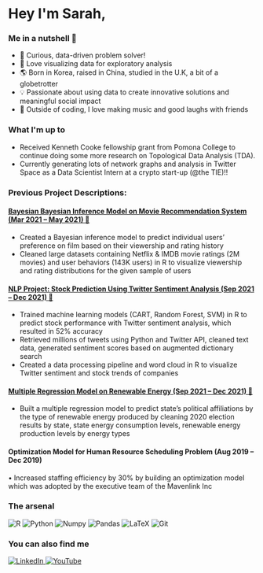 <link href="profile.css" rel="stylesheet"></link>

# Hey I'm Sarah,

### Me in a nutshell 🚀

- 💫 Curious, data-driven problem solver! 
- 🔮 Love visualizing data for exploratory analysis
- 🌎 Born in Korea, raised in China, studied in the U.K, a bit of a globetrotter
- 💡 Passionate about using data to create innovative solutions and meaningful social impact 
- 👾 Outside of coding, I love making music and good laughs with friends 

### What I'm up to

- Received Kenneth Cooke fellowship grant from Pomona College to continue doing some more research on Topological Data Analysis (TDA). 
- Currently generating lots of network graphs and analysis in Twitter Space as a Data Scientist Intern at a crypto start-up (@the TIE)!!

### Previous Project Descriptions:
#### [Bayesian Bayesian Inference Model on Movie Recommendation System (Mar 2021 – May 2021) 📑](https://github.com/sarahheayoon/Netflix-IMDB-User-Recommendation)
- Created a Bayesian inference model to predict individual users’ preference on film based on their viewership and rating history
- Cleaned large datasets containing Netflix & IMDB movie ratings (2M movies) and user behaviors (143K users) in R to visualize viewership and rating distributions for the given sample of users

#### [NLP Project: Stock Prediction Using Twitter Sentiment Analysis (Sep 2021 – Dec 2021) 📑](https://github.com/sarahheayoon/NLP-Twitter-Sentiment-Analysis)
- Trained machine learning models (CART, Random Forest, SVM) in R to predict stock performance with Twitter sentiment analysis, which resulted in 52% accuracy 
- Retrieved millions of tweets using Python and Twitter API, cleaned text data, generated sentiment scores based on augmented dictionary search
- Created a data processing pipeline and word cloud in R to visualize Twitter sentiment and stock trends of companies

#### [Multiple Regression Model on Renewable Energy (Sep 2021 – Dec 2021) 📑](https://github.com/sarahheayoon/Renewable-Energy-State-GDP-Political-Affiliation)
- Built a multiple regression model to predict state’s political affiliations by the type of renewable energy produced by cleaning 2020 election results by state, state energy consumption levels, renewable energy production levels by energy types

#### Optimization Model for Human Resource Scheduling Problem (Aug 2019 – Dec 2019)
•	Increased staffing efficiency by 30% by building an optimization model which was adopted by the executive team of the Mavenlink Inc

### The arsenal
<p>
   <img alt="R" src="https://img.shields.io/badge/R-276DC3?style=for-the-badge&logo=r&logoColor=white" />
   <img alt="Python" src="https://img.shields.io/badge/Python-14354C?style=for-the-badge&logo=python&logoColor=white" />
   <img alt="Numpy" src="https://img.shields.io/badge/Numpy-777BB4?style=for-the-badge&logo=numpy&logoColor=white" />
   <img alt="Pandas" src="https://img.shields.io/badge/Pandas-2C2D72?style=for-the-badge&logo=pandas&logoColor=white" />
   <img alt="LaTeX" src="https://img.shields.io/badge/LaTeX-47A141?style=for-the-badge&logo=LaTeX&logoColor=white" />
   <img alt="Git" src="https://img.shields.io/badge/git-%23F05033.svg?style=for-the-badge&logo=git&logoColor=white" />
</p>

### You can also find me 
   <a href="https://www.linkedin.com/in/sarahheayoon/">
         <img alt="LinkedIn" src="https://img.shields.io/badge/LinkedIn-0077B5?style=for-the-badge&logo=linkedin&logoColor=white" />
      </a>
   <a href="https://www.youtube.com/watch?v=HOhMqAUpU2U&ab_channel=twntysvwn">
         <img alt="YouTube" src="https://img.shields.io/badge/YouTube-FF0000?style=for-the-badge&logo=youtube&logoColor=white" />
      </a>
      
      
